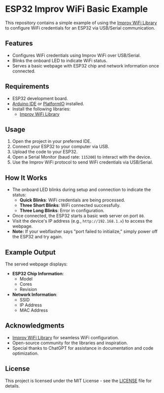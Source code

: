 # ESP32 Improv WiFi Basic Example

This repository contains a simple example of using the [Improv WiFi Library](https://github.com/jnthas/Improv-WiFi-Library) to configure WiFi credentials for an ESP32 via USB/Serial communication.

## Features
- Configures WiFi credentials using Improv WiFi over USB/Serial.
- Blinks the onboard LED to indicate WiFi status.
- Serves a basic webpage with ESP32 chip and network information once connected.

## Requirements
- ESP32 development board.
- [Arduino IDE](https://www.arduino.cc/en/software) or [PlatformIO](https://platformio.org/) installed.
- Install the following libraries:
  - [Improv WiFi Library](https://github.com/jnthas/Improv-WiFi-Library)

## Usage
1. Open the project in your preferred IDE.
2. Connect your ESP32 to your computer via USB.
3. Upload the code to your ESP32.
4. Open a Serial Monitor (baud rate: `115200`) to interact with the device.
5. Use the Improv WiFi protocol to send WiFi credentials via USB/Serial. 

## How It Works
- The onboard LED blinks during setup and connection to indicate the status:
  - **Quick Blinks**: WiFi credentials are being processed.
  - **Three Short Blinks**: WiFi connected successfully.
  - **Three Long Blinks**: Error in configuration.
- Once connected, the ESP32 starts a basic web server on port `80`.
- Visit the device's IP address (e.g., `http://192.168.1.x`) to access the webpage.
- **Note:** If your webflasher says "port failed to initialize," simply power off the ESP32 and try again.


## Example Output
The served webpage displays:
- **ESP32 Chip Information**:
  - Model
  - Cores
  - Revision
- **Network Information**:
  - SSID
  - IP Address
  - MAC Address

## Acknowledgments
- [Improv WiFi Library](https://github.com/jnthas/Improv-WiFi-Library) for seamless WiFi configuration.
- Open-source community for the libraries and inspiration.
- Special thanks to ChatGPT for assistance in documentation and code optimization.

## License
This project is licensed under the MIT License - see the [LICENSE](LICENSE) file for details.
